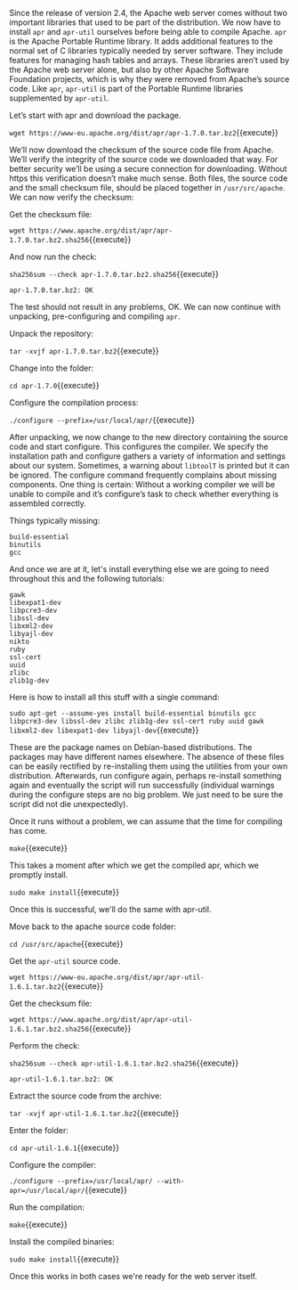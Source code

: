 Since the release of version 2.4, the Apache web server comes without two important libraries that used to be part of the distribution. We now have to install `apr` and `apr-util` ourselves before being able to compile Apache. `apr` is the Apache Portable Runtime library. It adds additional features to the normal set of C libraries typically needed by server software. They include features for managing hash tables and arrays. These libraries aren’t used by the Apache web server alone, but also by other Apache Software Foundation projects, which is why they were removed from Apache’s source code. Like `apr`, `apr-util` is part of the Portable Runtime libraries supplemented by `apr-util`.

Let’s start with apr and download the package.

`wget https://www-eu.apache.org/dist/apr/apr-1.7.0.tar.bz2`{{execute}}

We’ll now download the checksum of the source code file from Apache. We’ll verify the integrity of the source code we downloaded that way. For better security we’ll be using a secure connection for downloading. Without https this verification doesn’t make much sense. Both files, the source code and the small checksum file, should be placed together in `/usr/src/apache`. We can now verify the checksum:

Get the checksum file:

`wget https://www.apache.org/dist/apr/apr-1.7.0.tar.bz2.sha256`{{execute}}

And now run the check:

`sha256sum --check apr-1.7.0.tar.bz2.sha256`{{execute}}

`apr-1.7.0.tar.bz2: OK`

The test should not result in any problems, OK. We can now continue with unpacking, pre-configuring and compiling `apr`.

Unpack the repository:

`tar -xvjf apr-1.7.0.tar.bz2`{{execute}}

Change into the folder:

`cd apr-1.7.0`{{execute}}

Configure the compilation process:

`./configure --prefix=/usr/local/apr/`{{execute}}

After unpacking, we now change to the new directory containing the source code and start configure. This configures the compiler. We specify the installation path and configure gathers a variety of information and settings about our system. Sometimes, a warning about `libtoolT` is printed but it can be ignored. The configure command frequently complains about missing components. One thing is certain: Without a working compiler we will be unable to compile and it’s configure’s task to check whether everything is assembled correctly.

Things typically missing:

    build-essential
    binutils
    gcc

And once we are at it, let's install everything else we are going to need throughout this and the following tutorials:

    gawk
    libexpat1-dev
    libpcre3-dev
    libssl-dev
    libxml2-dev
    libyajl-dev
    nikto
    ruby
    ssl-cert
    uuid
    zlibc
    zlib1g-dev

Here is how to install all this stuff with a single command:

`sudo apt-get --assume-yes install build-essential binutils gcc libpcre3-dev libssl-dev zlibc zlib1g-dev ssl-cert ruby uuid gawk libxml2-dev libexpat1-dev libyajl-dev`{{execute}}


These are the package names on Debian-based distributions. The packages may have different names elsewhere. The absence of these files can be easily rectified by re-installing them using the utilities from your own distribution. Afterwards, run configure again, perhaps re-install something again and eventually the script will run successfully (individual warnings during the configure steps are no big problem. We just need to be sure the script did not die unexpectedly).

Once it runs without a problem, we can assume that the time for compiling has come.

`make`{{execute}}

This takes a moment after which we get the compiled apr, which we promptly install.

`sudo make install`{{execute}}

Once this is successful, we'll do the same with apr-util.

Move back to the apache source code folder:

`cd /usr/src/apache`{{execute}}

Get the `apr-util` source code.

`wget https://www-eu.apache.org/dist/apr/apr-util-1.6.1.tar.bz2`{{execute}}

Get the checksum file:

`wget https://www.apache.org/dist/apr/apr-util-1.6.1.tar.bz2.sha256`{{execute}}

Perform the check:

`sha256sum --check apr-util-1.6.1.tar.bz2.sha256`{{execute}}

`apr-util-1.6.1.tar.bz2: OK`

Extract the source code from the archive:

`tar -xvjf apr-util-1.6.1.tar.bz2`{{execute}}

Enter the folder:

`cd apr-util-1.6.1`{{execute}}

Configure the compiler:

`./configure --prefix=/usr/local/apr/ --with-apr=/usr/local/apr/`{{execute}}

Run the compilation:

`make`{{execute}}

Install the compiled binaries:

`sudo make install`{{execute}}

Once this works in both cases we're ready for the web server itself.

